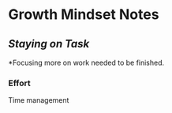 # Growth Mindset Notes

## *Staying on Task*
*Focusing more on work needed to be finished.
### Effort
Time management
